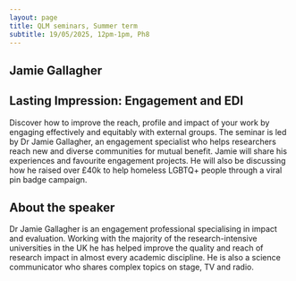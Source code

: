 ```yaml
---
layout: page
title: QLM seminars, Summer term
subtitle: 19/05/2025, 12pm-1pm, Ph8
---
```


## Jamie Gallagher

## Lasting Impression: Engagement and EDI 

Discover how to improve the reach, profile and impact of your work by engaging effectively and equitably with external groups. The seminar is led by Dr Jamie Gallagher, an engagement specialist who helps researchers reach new and diverse communities for mutual benefit. Jamie will share his experiences and favourite engagement projects. He will also be discussing how he raised over £40k to help homeless LGBTQ+ people through a viral pin badge campaign.  


## About the speaker 

Dr Jamie Gallagher is an engagement professional specialising in impact and evaluation. Working with the majority of the research-intensive universities in the UK he has helped improve the quality and reach of research impact in almost every academic discipline. He is also a science communicator who shares complex topics on stage, TV and radio. 
